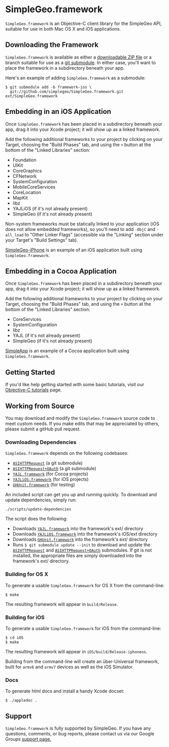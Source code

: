 # SimpleGeo.framework

`SimpleGeo.framework` is an Objective-C client library for the SimpleGeo API, suitable for use in both Mac OS X and iOS applications.

## Downloading the Framework

`SimpleGeo.framework` is available as either a [downloadable ZIP
file](https://github.com/simplegeo/SimpleGeo.framework/downloads) or a branch suitable for use as a [git
submodule](http://book.git-scm.com/5_submodules.html). In either case, you'll want to place the framework in a subdirectory beneath your app.

Here's an example of adding `SimpleGeo.framework` as a submodule:

    $ git submodule add -b framework-ios \
      git://github.com/simplegeo/SimpleGeo.framework.git ext/SimpleGeo.framework

## Embedding in an iOS Application

Once `SimpleGeo.framework` has been placed in a subdirectory beneath your app, drag it into your Xcode project; it will show up as a linked framework.

Add the following additional frameworks to your project by clicking on your Target, choosing the "Build Phases" tab, and using the `+` button at the bottom of the "Linked Libraries" section:

* Foundation
* UIKit
* CoreGraphics
* CFNetwork
* SystemConfiguration
* MobileCoreServices
* CoreLocation
* MapKit
* libz
* YAJLiOS (if it's not already present)
* SimpleGeo (if it's not already present)

Non-system frameworks must be statically linked to your application (iOS does not allow embedded frameworks), so you'll need to add `-ObjC` and `-all_load` to "Other Linker Flags" (accessible via the "Linking" section under your Target's  "Build Settings" tab).

[SimpleGeo-iPhone](https://github.com/simplegeo/SimpleGeo-iPhone) is an example of an iOS application built using `SimpleGeo.framework`.

## Embedding in a Cocoa Application

Once `SimpleGeo.framework` has been placed in a subdirectory beneath your app, drag it into your Xcode project; it will show up as a linked framework.

Add the following additional frameworks to your project by clicking on your Target, choosing the "Build Phases" tab, and using the `+` button at the bottom of the "Linked Libraries" section:

* CoreServices
* SystemConfiguration
* libz
* YAJL (if it's not already present)
* SimpleGeo (if it's not already present)

[SimpleApp](https://github.com/simplegeo/SimpleApp) is an example of a Cocoa application built using `SimpleGeo.framework`.

## Getting Started

If you'd like help getting started with some basic tutorials, visit our [Objective-C tutorials](https://simplegeo.com/docs/tutorials/objective-c) page.

## Working from Source

You may download and modify the `SimpleGeo.framework` source code to meet custom needs. If you make edits that may be appreciated by others, please submit a gitHub pull request.

### Downloading Dependencies

`SimpleGeo.framework` depends on the following codebases:

* [`ASIHTTPRequest`](http://allseeing-i.com/ASIHTTPRequest/) (a git submodule)
* [`ASIHTTPRequest+OAuth`](https://github.com/AlterTap/asi-http-request-oauth.git) (a git submodule)
* [`YAJL.framework`](https://github.com/gabriel/yajl-objc/downloads) (for Cocoa projects)
* [`YAJLiOS.framework`](https://github.com/gabriel/yajl-objc/downloads) (for iOS projects)
* [`GHUnit.framework`](https://github.com/gabriel/gh-unit/downloads) (for testing)

An included script can get you up and running quickly. To download and update dependencies, simply run:

	./scripts/update-dependencies

The script does the following:

* Downloads [`YAJL.framework`](https://github.com/gabriel/yajl-objc/downloads) into the framework's ext/ directory
* Downloads [`YAJLiOS.framework`](https://github.com/gabriel/yajl-objc/downloads) into the framework's iOS/ext directory
* Downloads [`GHUnit.framework`](https://github.com/gabriel/gh-unit/downloads) into the framework's ext/ directory
* Runs `$ git submodule update --init` to download and update the [`ASIHTTPRequest`](http://allseeing-i.com/ASIHTTPRequest/) and [`ASIHTTPRequest+OAuth`](https://github.com/AlterTap/asi-http-request-oauth.git) submodules. If git is not installed, the appropriate files are simply downloaded into the framework's ext/ directory.

### Building for OS X

To generate a usable `SimpleGeo.framework` for OS X from the command-line:

    $ make

The resulting framework will appear in `build/Release`.

### Building for iOS

To generate a usable `SimpleGeo.framework` for iOS from the command-line:

    $ cd iOS
    $ make

The resulting framework will appear in `iOS/build/Release-iphoneos`.

Building from the command-line will create an über-Universal framework, built for `armv6` and `armv7` devices as well as the iOS Simulator.

### Docs

To generate html docs and install a handy Xcode docset:

    $ ./appledoc .

## Support

`SimpleGeo.framework` is fully supported by SimpleGeo. If you have any questions, comments, or bug reports, please contact us via our Google Groups [support page.](https://groups.google.com/forum/#!forum/simplegeo)
